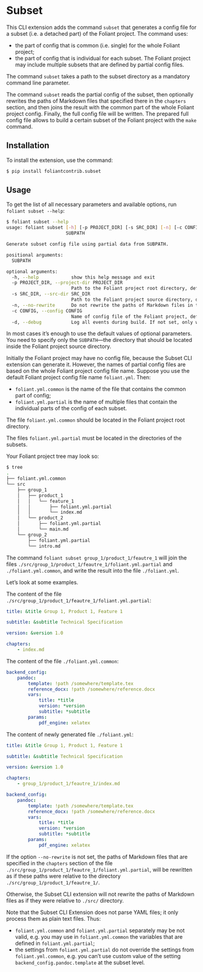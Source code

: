 # Subset

This CLI extension adds the command `subset` that generates a config file for a subset (i.e. a detached part) of the Foliant project. The command uses:

* the part of config that is common (i.e. single) for the whole Foliant project;
* the part of config that is individual for each subset. The Foliant project may include multiple subsets that are defined by partial config files.

The command `subset` takes a path to the subset directory as a mandatory command line parameter.

The command `subset` reads the partial config of the subset, then optionally rewrites the paths of Markdown files that specified there in the `chapters` section, and then joins the result with the common part of the whole Foliant project config. Finally, the full config file will be written. The prepared full config file allows to build a certain subset of the Foliant project with the `make` command.

## Installation

To install the extension, use the command:

```bash
$ pip install foliantcontrib.subset
```

## Usage

To get the list of all necessary parameters and available options, run `foliant subset --help`:

```bash
$ foliant subset --help
usage: foliant subset [-h] [-p PROJECT_DIR] [-s SRC_DIR] [-n] [-c CONFIG] [-d]
                      SUBPATH

Generate subset config file using partial data from SUBPATH.

positional arguments:
  SUBPATH

optional arguments:
  -h, --help            show this help message and exit
  -p PROJECT_DIR, --project-dir PROJECT_DIR
                        Path to the Foliant project root directory, default './'
  -s SRC_DIR, --src-dir SRC_DIR
                        Path to the Foliant project source directory, default './src/'
  -n, --no-rewrite      Do not rewrite the paths of Markdown files in the partial config
  -c CONFIG, --config CONFIG
                        Name of config file of the Foliant project, default 'foliant.yml'
  -d, --debug           Log all events during build. If not set, only warnings and errors are logged
```

In most cases it’s enough to use the default values of optional parameters. You need to specify only the `SUBPATH`—the directory that should be located inside the Foliant project source directory.

Initially the Foliant project may have no config file, because the Subset CLI extension can generate it. However, the names of partial config files are based on the whole Foliant project config file name. Suppose you use the default Foliant project config file name `foliant.yml`. Then:

* `foliant.yml.common` is the name of the file that contains the common part of config;
* `foliant.yml.partial` is the name of multiple files that contain the individual parts of the config of each subset.

The file `foliant.yml.common` should be located in the Foliant project root directory.

The files `foliant.yml.partial` must be located in the directories of the subsets.

Your Foliant project tree may look so:

```bash
$ tree
.
├── foliant.yml.common
└── src
    ├── group_1
    │   ├── product_1
    │   │   └── feature_1
    │   │       ├── foliant.yml.partial
    │   │       └── index.md
    │   └── product_2
    │       ├── foliant.yml.partial
    │       └── main.md
    └── group_2
        ├── foliant.yml.partial
        └── intro.md
```

The command `foliant subset group_1/product_1/feautre_1` will join the files `./src/group_1/product_1/feautre_1/foliant.yml.partial` and `./foliant.yml.common`, and write the result into the file `./foliant.yml`.

Let’s look at some examples.

The content of the file `./src/group_1/product_1/feautre_1/foliant.yml.partial`:

```yaml
title: &title Group 1, Product 1, Feature 1

subtitle: &subtitle Technical Specification

version: &version 1.0

chapters:
    - index.md
```

The content of the file `./foliant.yml.common`:

```yaml
backend_config:
    pandoc:
        template: !path /somewhere/template.tex
        reference_docx: !path /somewhere/reference.docx
        vars:
            title: *title
            version: *version
            subtitle: *subtitle
        params:
            pdf_engine: xelatex
```

The content of newly generated file `./foliant.yml`:

```yaml
title: &title Group 1, Product 1, Feature 1

subtitle: &subtitle Technical Specification

version: &version 1.0

chapters:
    - group_1/product_1/feautre_1/index.md

backend_config:
    pandoc:
        template: !path /somewhere/template.tex
        reference_docx: !path /somewhere/reference.docx
        vars:
            title: *title
            version: *version
            subtitle: *subtitle
        params:
            pdf_engine: xelatex
```

If the option `--no-rewrite` is not set, the paths of Markdown files that are specified in the `chapters` section of the file `./src/group_1/product_1/feautre_1/foliant.yml.partial`, will be rewritten as if these paths were relative to the directory `./src/group_1/product_1/feautre_1/`.

Otherwise, the Subset CLI extension will not rewrite the paths of Markdown files as if they were relative to `./src/` directory.

Note that the Subset CLI Extension does not parse YAML files; it only process them as plain text files. Thus:

* `foliant.yml.common` and `foliant.yml.partial` separately may be not valid, e.g. you may use in `foliant.yml.common` the variables that are defined in `foliant.yml.partial`;
* the settings from `foliant.yml.partial` do not override the settings from `foliant.yml.common`, e.g. you can’t use custom value of the setting `backend_config.pandoc.template` at the subset level.
